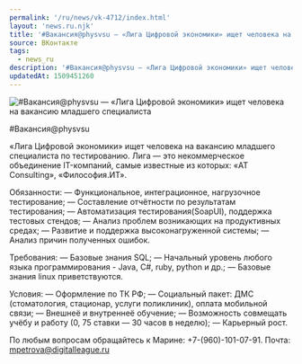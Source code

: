 ```yaml
---
permalink: '/ru/news/vk-4712/index.html'
layout: 'news.ru.njk'
title: '#Вакансия@physvsu — «Лига Цифровой экономики» ищет человека на вакансию младшего специалиста п'
source: ВКонтакте
tags:
  - news_ru
description: '#Вакансия@physvsu — «Лига Цифровой экономики» ищет человека на вакансию младшего специалиста'
updatedAt: 1509451260
---
```

![#Вакансия@physvsu — «Лига Цифровой экономики» ищет человека на вакансию младшего специалиста](https://sun9-23.userapi.com/impf/c639422/v639422302/5e0fe/yImZ-elZKAg.jpg?size=612x316&quality=96&proxy=1&sign=b4d7e97e2bc88855ebbefd1ee6283dbb&c_uniq_tag=x9hGit08Mt_g6Z3ch7VIxG6qK7EmewpMQ188IkmLMVM&type=album)

#Вакансия@physvsu

«Лига Цифровой экономики» ищет человека на вакансию младшего специалиста по тестированию. Лига — это некоммерческое объединение IT-компаний, самые известные из которых: «AT Consulting», «Философия.ИТ».

Обязанности:
— Функциональное, интеграционное, нагрузочное тестирование;
— Составление отчётности по результатам тестирования;
— Автоматизация тестирования(SoapUI), поддержка тестовых стендов;
— Анализ проблем возникающих на продуктивных средах;
— Развитие и поддержка высоконагруженной системы;
— Анализ причин полученных ошибок.

Требования:
— Базовые знания SQL;
— Начальный уровень любого языка программирования - Java, С#, ruby, python и др.;
— Базовые знания linux приветствуются.

Условия:
— Оформление по ТК РФ;
— Социальный пакет: ДМС (стоматология, стационар, услуги поликлиник), оплата мобильной связи;
— Внешнеё и внутреннеё обучение;
— Возможность совмещать учёбу и работу (0, 75 ставки — 30 часов в неделю);
— Карьерный рост.

По любым вопросам обращайтесь к Марине: +7-(960)-101-07-91.
Почта: mpetrova@digitalleague.ru

